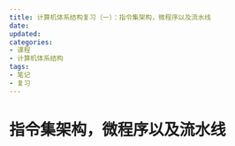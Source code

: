 ```yaml
---
title: 计算机体系结构复习（一）：指令集架构，微程序以及流水线
date:
updated:
categories:
- 课程
- 计算机体系结构
tags:
- 笔记
- 复习
---
```


# 指令集架构，微程序以及流水线
